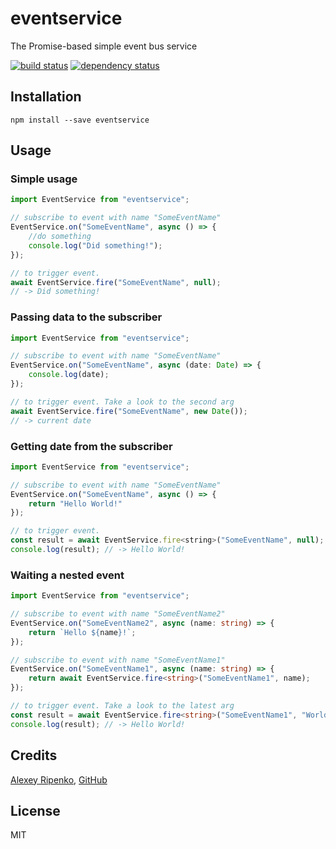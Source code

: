 # eventservice

The Promise-based simple event bus service

[![build status](https://secure.travis-ci.org/AlexeyRipenko/eventservice.svg)](http://travis-ci.org/AlexeyRipenko/eventservice)
[![dependency status](https://david-dm.org/AlexeyRipenko/eventservice.svg)](https://david-dm.org/AlexeyRipenko/eventservice)

## Installation

```
npm install --save eventservice
```

## Usage

### Simple usage
```js
import EventService from "eventservice";

// subscribe to event with name "SomeEventName"
EventService.on("SomeEventName", async () => {
    //do something
    console.log("Did something!");
});

// to trigger event.
await EventService.fire("SomeEventName", null);
// -> Did something!
```

### Passing data to the subscriber
```js
import EventService from "eventservice";

// subscribe to event with name "SomeEventName"
EventService.on("SomeEventName", async (date: Date) => {
    console.log(date);
});

// to trigger event. Take a look to the second arg
await EventService.fire("SomeEventName", new Date());
// -> current date
```

### Getting date from the subscriber
```js
import EventService from "eventservice";

// subscribe to event with name "SomeEventName"
EventService.on("SomeEventName", async () => {
    return "Hello World!"
});

// to trigger event.
const result = await EventService.fire<string>("SomeEventName", null);
console.log(result); // -> Hello World!
```

### Waiting a nested event
```ts
import EventService from "eventservice";

// subscribe to event with name "SomeEventName2"
EventService.on("SomeEventName2", async (name: string) => {
    return `Hello ${name}!`;
});

// subscribe to event with name "SomeEventName1"
EventService.on("SomeEventName1", async (name: string) => {
    return await EventService.fire<string>("SomeEventName1", name);
});

// to trigger event. Take a look to the latest arg
const result = await EventService.fire<string>("SomeEventName1", "World", true);
console.log(result); // -> Hello World!
```

## Credits
[Alexey Ripenko](http://ripenko.ru/), [GitHub](https://github.com/AlexeyRipenko/)

## License

MIT
